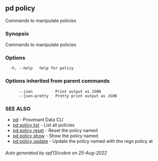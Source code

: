 ## pd policy

Commands to manipulate policies

### Synopsis

Commands to manipulate policies

### Options

```
  -h, --help   help for policy
```

### Options inherited from parent commands

```
      --json          Print output as JSON
      --json-pretty   Pretty print output as JSON
```

### SEE ALSO

* [pd](/docs/commands/pd.html)	 - Provenant Data CLI
* [pd policy list](/docs/commands/pd_policy_list.html)	 - List all policies
* [pd policy reset](/docs/commands/pd_policy_reset.html)	 - Reset the policy named <name>
* [pd policy show](/docs/commands/pd_policy_show.html)	 - Show the policy named <name>
* [pd policy update](/docs/commands/pd_policy_update.html)	 - Update the policy named <name> with the rego policy at <path>

###### Auto generated by spf13/cobra on 25-Aug-2022
